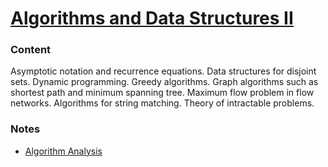 # [Algorithms and Data Structures II](http://uu.se/en/admissions/master/selma/kursplan/?kKod=1DL231&lasar=)

### Content
Asymptotic notation and recurrence equations. Data structures for disjoint sets. Dynamic programming. Greedy algorithms. Graph algorithms such as shortest path and minimum spanning tree. Maximum flow problem in flow networks. Algorithms for string matching. Theory of intractable problems.

### Notes
  - [Algorithm Analysis](2017-10-31-algorithm-analysis.md)
